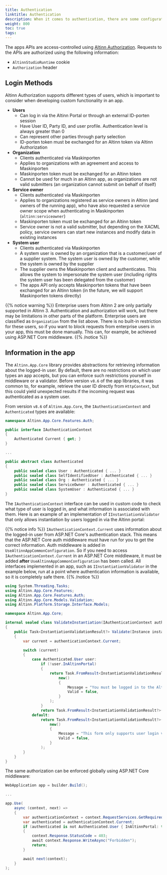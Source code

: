```yaml
---
title: Authentication
linktitle: Authentication
description: When it comes to authentication, there are some configurations that may be relevant
weight: 800
toc: true
tags:
---
```


The apps APIs are access-controlled using [Altinn Authorization](/authentication).
Requests to the APIs are authorized using the following information:

* `AltinnStudioRuntime` cookie
* `Authorization` header

## Login Methods

Altinn Authorization supports different types of users, which is important to consider when developing custom functionality in an app.

* **Users**
  * Can log in via the Altinn Portal or through an external ID-porten session
  * Have User ID, Party ID, and user profile. Authentication level is always greater than 0
  * Can represent other parties through party selection
  * ID-porten token must be exchanged for an Altinn token via Altinn Authorization
* **Organization**
  * Clients authenticated via Maskinporten
  * Applies to organizations with an agreement and access to Maskinporten
  * Maskinporten token must be exchanged for an Altinn token
  * Cannot be used for much in an Altinn app, as organizations are not valid submitters (an organization cannot submit on behalf of itself)
* **Service owner**
  * Clients authenticated via Maskinporten
  * Applies to organizations registered as service owners in Altinn (and owners of the running app), who have also requested a service owner scope when authenticating in Maskinporten (`altinn:serviceowner`)
  * Maskinporten token must be exchanged for an Altinn token
  * Service owner is not a valid submitter, but depending on the XACML policy, service owners can start new instances and modify data in existing instances
* **System user**
  * Clients authenticated via Maskinporten
  * A system user is owned by an organization that is a customer/user of a supplier system. The system user is owned by the customer, while the system is owned by the supplier
  * The supplier owns the Maskinporten client and authenticates. This allows the system to impersonate the system user (including rights the system user has been delegated from the customer)
  * The apps API only accepts Maskinporten tokens that have been exchanged for an Altinn token (in the future, we will support Maskinporten tokens directly)

{{% notice warning %}}
Enterprise users from Altinn 2 are only partially supported in Altinn 3. Authentication and authorization will work, but there may be
limitations in other parts of the platform. Enterprise users are classified as `Organization` from the list above.
There is no built-in restriction for these users, so if you want to block requests from enterprise users in your app,
this must be done manually. This can, for example, be achieved using ASP.NET Core middleware.
{{% /notice %}}

## Information in the app

The `Altinn.App.Core` library provides abstractions for retrieving information about the logged-in user.
By default, there are no restrictions on which user types an app accepts, but you can enforce such restrictions yourself in middleware or a validator.
Before version `v8.6` of the app libraries, it was common to, for example, retrieve the user ID directly from `HttpContext`, 
but this could yield unexpected results if the incoming request was authenticated as a system user.

From version `v8.6` of `Altinn.App.Core`, the `IAuthenticationContext` and `Authenticated` types are available:

```csharp
namespace Altinn.App.Core.Features.Auth;

public interface IAuthenticationContext
{
    Authenticated Current { get; }
}

...

public abstract class Authenticated
{
    public sealed class User : Authenticated { ... }
    public sealed class SelfIdentifiedUser : Authenticated { ... }
    public sealed class Org : Authenticated { ... }
    public sealed class ServiceOwner : Authenticated { ... }
    public sealed class SystemUser : Authenticated { ... }
}
```

The `IAuthenticationContext` interface can be used in custom code to check what type of user is logged in, and what information 
is associated with them. Here is an example of an implementation of `IInstantiationValidator` that only allows 
instantiation by users logged in via the Altinn portal:

{{% notice info %}}
`IAuthenticationContext.Current` uses information about the logged-in user from ASP.NET Core's authentication stack.
This means that the ASP.NET Core auth middleware must have run for you to get the correct information.
Auth middleware is added in `UseAltinnAppCommonConfiguration`. So if you need to access `IAuthenticationContext.Current`
in an ASP.NET Core middleware, it must be added **after** `UseAltinnAppCommonConfiguration` has been called.
All interfaces implemented in an app, such as `IInstantiationValidator` in the example below, run at a point
where authentication information is available, so it is completely safe there.
{{% /notice %}}

```csharp
using System.Threading.Tasks;
using Altinn.App.Core.Features;
using Altinn.App.Core.Features.Auth;
using Altinn.App.Core.Models.Validation;
using Altinn.Platform.Storage.Interface.Models;

namespace Altinn.App.Core;

internal sealed class ValidateInstantiation(IAuthenticationContext authenticationContext) : IInstantiationValidator
{
    public Task<InstantiationValidationResult?> Validate(Instance instance)
    {
        var current = authenticationContext.Current;

        switch (current)
        {
            case Authenticated.User user:
                if (!user.InAltinnPortal)
                {
                    return Task.FromResult<InstantiationValidationResult?>(
                        new()
                        {
                            Message = "You must be logged in to the Altinn portal to create a new instance",
                            Valid = false,
                        }
                    );
                }
                return Task.FromResult<InstantiationValidationResult?>(null);
            default:
                return Task.FromResult<InstantiationValidationResult?>(
                    new()
                    {
                        Message = "This form only supports user login via the Altinn portal",
                        Valid = false,
                    }
                );
        }
    }
}
```

The same authorization can be enforced globally using ASP.NET Core middleware:

```csharp
WebApplication app = builder.Build();

...

app.Use(
    async (context, next) =>
    {
        var authenticationContext = context.RequestServices.GetRequiredService<IAuthenticationContext>();
        var authenticated = authenticationContext.Current;
        if (authenticated is not Authenticated.User { InAltinnPortal: true })
        {
            context.Response.StatusCode = 403;
            await context.Response.WriteAsync("Forbidden");
            return;
        }

        await next(context);
    }
);
```

